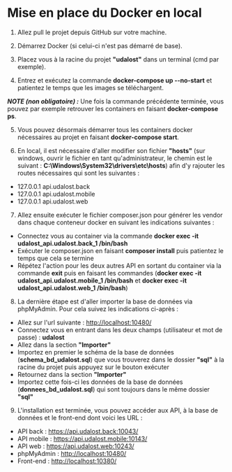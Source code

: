 # Mise en place du Docker en local

1. Allez pull le projet depuis GitHub sur votre machine.

2. Démarrez Docker (si celui-ci n'est pas démarré de base).

3. Placez vous à la racine du projet <b>"udalost"</b> dans un terminal (cmd par exemple).

4. Entrez et exécutez la commande <b>docker-compose up --no-start</b> et patientez le temps que les images se téléchargent.

<b><i>NOTE (non obligatoire) :</i></b> Une fois la commande précédente terminée, vous pouvez par exemple retrouver les containers en faisant <b>docker-compose ps</b>.

5. Vous pouvez désormais démarrer tous les containers docker nécessaires au projet en faisant <b>docker-compose start</b>.

6. En local, il est nécessaire d'aller modifier son fichier <b>"hosts"</b> (sur windows, ouvrir le fichier en tant qu'administrateur, le chemin est le suivant : <b>C:\Windows\System32\drivers\etc\hosts</b>) afin d'y rajouter les routes nécessaires qui sont les suivantes :

- 127.0.0.1 api.udalost.back
- 127.0.0.1 api.udalost.mobile
- 127.0.0.1 api.udalost.web

7. Allez ensuite exécuter le fichier composer.json pour générer les vendor dans chaque conteneur docker en suivant les indications suivantes :

- Connectez vous au container via la commande <b>docker exec -it udalost_api.udalost.back_1 /bin/bash</b>
- Exécuter le composer.json en faisant <b>composer install</b> puis patientez le temps que cela se termine
- Répétez l'action pour les deux autres API en sortant du container via la commande <b>exit</b> puis en faisant les commandes (<b>docker exec -it udalost_api.udalost.mobile_1 /bin/bash</b> et <b>docker exec -it udalost_api.udalost.web_1 /bin/bash</b>)

8. La dernière étape est d'aller importer la base de données via phpMyAdmin. Pour cela suivez les indications ci-après :

- Allez sur l'url suivante : <a href="http://localhost:10480/">http://localhost:10480/</a>
- Connectez vous en entrant dans les deux champs (utilisateur et mot de passe) : <b>udalost</b>
- Allez dans la section <b>"Importer"</b>
- Importez en premier le schéma de la base de données (<b>schema_bd_udalost.sql</b>) que vous trouverez dans le dossier <b>"sql"</b> à la racine du projet puis appuyez sur le bouton exécuter
- Retournez dans la section <b>"Importer"</b>
- Importez cette fois-ci les données de la base de données (<b>donnees_bd_udalost.sql</b>) qui sont toujours dans le même dossier <b>"sql"</b>

9. L'installation est terminée, vous pouvez accéder aux API, à la base de données et le front-end dont voici les URL :

- API back : <a href="https://api.udalost.back:10043/">https://api.udalost.back:10043/</a>
- API mobile : <a href="https://api.udalost.mobile:10143/">https://api.udalost.mobile:10143/</a>
- API web : <a href="https://api.udalost.web:10243/">https://api.udalost.web:10243/</a>
- phpMyAdmin : <a href="http://localhost:10480/">http://localhost:10480/</a>
- Front-end : <a href="http://localhost:10380/">http://localhost:10380/</a>
